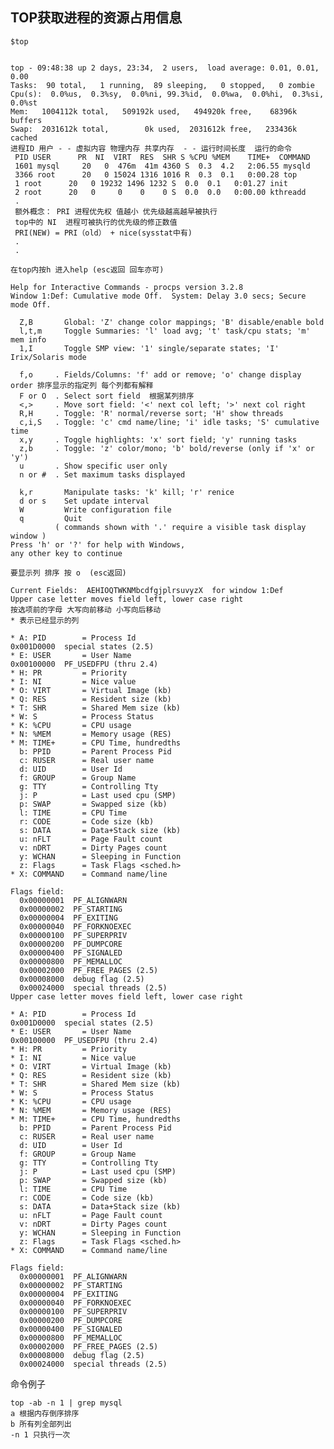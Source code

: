 

## TOP获取进程的资源占用信息

    $top
    
    
    top - 09:48:38 up 2 days, 23:34,  2 users,  load average: 0.01, 0.01, 0.00
    Tasks:  90 total,   1 running,  89 sleeping,   0 stopped,   0 zombie
    Cpu(s):  0.0%us,  0.3%sy,  0.0%ni, 99.3%id,  0.0%wa,  0.0%hi,  0.3%si,  0.0%st
    Mem:   1004112k total,   509192k used,   494920k free,    68396k buffers
    Swap:  2031612k total,        0k used,  2031612k free,   233436k cached
    进程ID 用户 - - 虚拟内容 物理内存 共享内存  - - 运行时间长度  运行的命令
     PID USER      PR  NI  VIRT  RES  SHR S %CPU %MEM    TIME+  COMMAND                                                                                       
     1601 mysql     20   0  476m  41m 4360 S  0.3  4.2   2:06.55 mysqld                                                                                         
     3366 root      20   0 15024 1316 1016 R  0.3  0.1   0:00.28 top                                                                                            
     1 root      20   0 19232 1496 1232 S  0.0  0.1   0:01.27 init                                                                                           
     2 root      20   0     0    0    0 S  0.0  0.0   0:00.00 kthreadd   
     .
     额外概念： PRI 进程优先权 值越小 优先级越高越早被执行
     top中的 NI  进程可被执行的优先级的修正数值
     PRI(NEW) = PRI（old） + nice(sysstat中有)
     .
     .

    在top内按h 进入help (esc返回 回车亦可)
    
    Help for Interactive Commands - procps version 3.2.8
    Window 1:Def: Cumulative mode Off.  System: Delay 3.0 secs; Secure mode Off.

      Z,B       Global: 'Z' change color mappings; 'B' disable/enable bold
      l,t,m     Toggle Summaries: 'l' load avg; 't' task/cpu stats; 'm' mem info
      1,I       Toggle SMP view: '1' single/separate states; 'I' Irix/Solaris mode

      f,o     . Fields/Columns: 'f' add or remove; 'o' change display order 排序显示的指定列 每个列都有解释
      F or O  . Select sort field  根据某列排序
      <,>     . Move sort field: '<' next col left; '>' next col right
      R,H     . Toggle: 'R' normal/reverse sort; 'H' show threads
      c,i,S   . Toggle: 'c' cmd name/line; 'i' idle tasks; 'S' cumulative time
      x,y     . Toggle highlights: 'x' sort field; 'y' running tasks
      z,b     . Toggle: 'z' color/mono; 'b' bold/reverse (only if 'x' or 'y')
      u       . Show specific user only
      n or #  . Set maximum tasks displayed

      k,r       Manipulate tasks: 'k' kill; 'r' renice
      d or s    Set update interval
      W         Write configuration file
      q         Quit
              ( commands shown with '.' require a visible task display window ) 
    Press 'h' or '?' for help with Windows,
    any other key to continue 

    要显示列 排序 按 o  (esc返回)
    
    Current Fields:  AEHIOQTWKNMbcdfgjplrsuvyzX  for window 1:Def
    Upper case letter moves field left, lower case right  
    按选项前的字母 大写向前移动 小写向后移动 
    * 表示已经显示的列

    * A: PID        = Process Id                                                    0x001D0000  special states (2.5)
    * E: USER       = User Name                                                     0x00100000  PF_USEDFPU (thru 2.4)
    * H: PR         = Priority
    * I: NI         = Nice value
    * O: VIRT       = Virtual Image (kb)
    * Q: RES        = Resident size (kb)
    * T: SHR        = Shared Mem size (kb)
    * W: S          = Process Status
    * K: %CPU       = CPU usage
    * N: %MEM       = Memory usage (RES)
    * M: TIME+      = CPU Time, hundredths
      b: PPID       = Parent Process Pid
      c: RUSER      = Real user name
      d: UID        = User Id
      f: GROUP      = Group Name
      g: TTY        = Controlling Tty
      j: P          = Last used cpu (SMP)
      p: SWAP       = Swapped size (kb)
      l: TIME       = CPU Time
      r: CODE       = Code size (kb)
      s: DATA       = Data+Stack size (kb)
      u: nFLT       = Page Fault count
      v: nDRT       = Dirty Pages count
      y: WCHAN      = Sleeping in Function
      z: Flags      = Task Flags <sched.h>
    * X: COMMAND    = Command name/line

    Flags field:
      0x00000001  PF_ALIGNWARN
      0x00000002  PF_STARTING
      0x00000004  PF_EXITING
      0x00000040  PF_FORKNOEXEC
      0x00000100  PF_SUPERPRIV
      0x00000200  PF_DUMPCORE
      0x00000400  PF_SIGNALED
      0x00000800  PF_MEMALLOC
      0x00002000  PF_FREE_PAGES (2.5)
      0x00008000  debug flag (2.5)
      0x00024000  special threads (2.5)
    Upper case letter moves field left, lower case right 

    * A: PID        = Process Id                                                    0x001D0000  special states (2.5)
    * E: USER       = User Name                                                     0x00100000  PF_USEDFPU (thru 2.4)
    * H: PR         = Priority
    * I: NI         = Nice value
    * O: VIRT       = Virtual Image (kb)
    * Q: RES        = Resident size (kb)
    * T: SHR        = Shared Mem size (kb)
    * W: S          = Process Status
    * K: %CPU       = CPU usage
    * N: %MEM       = Memory usage (RES)
    * M: TIME+      = CPU Time, hundredths
      b: PPID       = Parent Process Pid
      c: RUSER      = Real user name
      d: UID        = User Id
      f: GROUP      = Group Name
      g: TTY        = Controlling Tty
      j: P          = Last used cpu (SMP)
      p: SWAP       = Swapped size (kb)
      l: TIME       = CPU Time
      r: CODE       = Code size (kb)
      s: DATA       = Data+Stack size (kb)
      u: nFLT       = Page Fault count
      v: nDRT       = Dirty Pages count
      y: WCHAN      = Sleeping in Function
      z: Flags      = Task Flags <sched.h>
    * X: COMMAND    = Command name/line

    Flags field:
      0x00000001  PF_ALIGNWARN
      0x00000002  PF_STARTING
      0x00000004  PF_EXITING
      0x00000040  PF_FORKNOEXEC
      0x00000100  PF_SUPERPRIV
      0x00000200  PF_DUMPCORE
      0x00000400  PF_SIGNALED
      0x00000800  PF_MEMALLOC
      0x00002000  PF_FREE_PAGES (2.5)
      0x00008000  debug flag (2.5)
      0x00024000  special threads (2.5)

命令例子

    top -ab -n 1 | grep mysql
    a 根据内存倒序排序
    b 所有列全部列出
    -n 1 只执行一次
